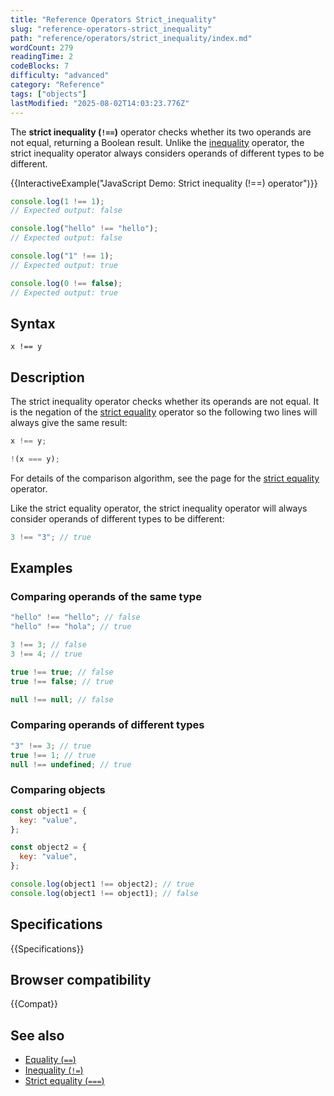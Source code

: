 ```yaml
---
title: "Reference Operators Strict_inequality"
slug: "reference-operators-strict_inequality"
path: "reference/operators/strict_inequality/index.md"
wordCount: 279
readingTime: 2
codeBlocks: 7
difficulty: "advanced"
category: "Reference"
tags: ["objects"]
lastModified: "2025-08-02T14:03:23.776Z"
---
```



The **strict inequality (`!==`)** operator checks whether its two operands are
not equal, returning a Boolean result. Unlike the [inequality](/en-US/docs/Web/JavaScript/Reference/Operators/Inequality)
operator, the strict inequality operator always considers operands of different types to
be different.

{{InteractiveExample("JavaScript Demo: Strict inequality (!==) operator")}}

```js interactive-example
console.log(1 !== 1);
// Expected output: false

console.log("hello" !== "hello");
// Expected output: false

console.log("1" !== 1);
// Expected output: true

console.log(0 !== false);
// Expected output: true
```

## Syntax

```js-nolint
x !== y
```

## Description

The strict inequality operator checks whether its operands are not equal.
It is the negation of the
[strict equality](/en-US/docs/Web/JavaScript/Reference/Operators/Strict_equality) operator
so the following two lines will always give the same result:

```js
x !== y;

!(x === y);
```

For details of the comparison algorithm, see the page for the
[strict equality](/en-US/docs/Web/JavaScript/Reference/Operators/Strict_equality) operator.

Like the strict equality operator, the strict inequality operator will always consider
operands of different types to be different:

```js
3 !== "3"; // true
```

## Examples

### Comparing operands of the same type

```js
"hello" !== "hello"; // false
"hello" !== "hola"; // true

3 !== 3; // false
3 !== 4; // true

true !== true; // false
true !== false; // true

null !== null; // false
```

### Comparing operands of different types

```js
"3" !== 3; // true
true !== 1; // true
null !== undefined; // true
```

### Comparing objects

```js
const object1 = {
  key: "value",
};

const object2 = {
  key: "value",
};

console.log(object1 !== object2); // true
console.log(object1 !== object1); // false
```

## Specifications

{{Specifications}}

## Browser compatibility

{{Compat}}

## See also

- [Equality (`==`)](/en-US/docs/Web/JavaScript/Reference/Operators/Equality)
- [Inequality (`!=`)](/en-US/docs/Web/JavaScript/Reference/Operators/Inequality)
- [Strict equality (`===`)](/en-US/docs/Web/JavaScript/Reference/Operators/Strict_equality)
